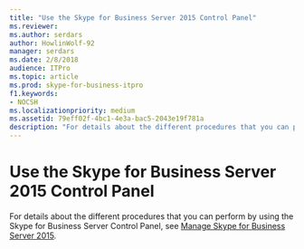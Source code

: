 ```yaml
---
title: "Use the Skype for Business Server 2015 Control Panel"
ms.reviewer: 
ms.author: serdars
author: HowlinWolf-92
manager: serdars
ms.date: 2/8/2018
audience: ITPro
ms.topic: article
ms.prod: skype-for-business-itpro
f1.keywords:
- NOCSH
ms.localizationpriority: medium
ms.assetid: 79eff02f-4bc1-4e3a-bac5-2043e19f781a
description: "For details about the different procedures that you can perform by using the Skype for Business Server Control Panel, see Manage Skype for Business Server 2015."
---
```


# Use the Skype for Business Server 2015 Control Panel
 
For details about the different procedures that you can perform by using the Skype for Business Server Control Panel, see [Manage Skype for Business Server 2015](../../manage/manage.md).
  

